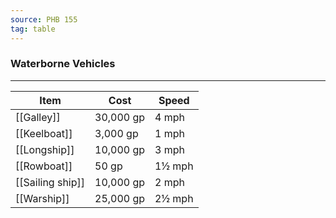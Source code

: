 ```yaml
---
source: PHB 155
tag: table
---
```


### Waterborne Vehicles
---
|Item|Cost|Speed|
|----------|----|----|
|[[Galley]]|30,000 gp|4 mph|
|[[Keelboat]]|3,000 gp|1 mph|
|[[Longship]]|10,000 gp|3 mph|
|[[Rowboat]]|50 gp|1½ mph|
|[[Sailing ship]]|10,000 gp|2 mph|
|[[Warship]]|25,000 gp|2½ mph|
